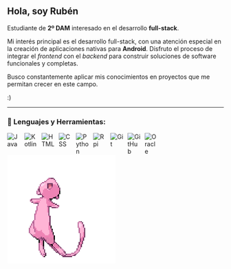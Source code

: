 ## Hola, soy Rubén

Estudiante de **2º DAM** interesado en el desarrollo **full-stack**.

Mi interés principal es el desarrollo full-stack, con una atención especial en la creación de aplicaciones nativas para **Android**. Disfruto el proceso de integrar el *frontend* con el *backend* para construir soluciones de software funcionales y completas.

Busco constantemente aplicar mis conocimientos en proyectos que me permitan crecer en este campo.

:)

---

### 🧰 Lenguajes y Herramientas:

<img align="left" alt="Java" width="30" style="padding-right:10px;" src="https://cdn.jsdelivr.net/gh/devicons/devicon@latest/icons/java/java-original-wordmark.svg" />
<img align="left" alt="Kotlin" width="30" style="padding-right:10px;" src="https://cdn.jsdelivr.net/gh/devicons/devicon@latest/icons/kotlin/kotlin-original.svg" />

<img align="left" alt="HTML" width="30" style="padding-right:10px;" src="https://cdn.jsdelivr.net/gh/devicons/devicon@latest/icons/html5/html5-original.svg" />
<img align="left" alt="CSS" width="30" style="padding-right:10px;" src="https://cdn.jsdelivr.net/gh/devicons/devicon@latest/icons/css3/css3-original.svg" />

<img align="left" alt="Python" width="30" style="padding-right:10px;" src="https://cdn.jsdelivr.net/gh/devicons/devicon@latest/icons/python/python-original.svg" />

<img align="left" alt="Rpi" width="30" style="padding-right:10px;" src="https://cdn.jsdelivr.net/gh/devicons/devicon@latest/icons/raspberrypi/raspberrypi-original.svg" />
<img align="left" alt="Git" width="30" style="padding-right:10px;" src="https://cdn.jsdelivr.net/gh/devicons/devicon@latest/icons/git/git-original.svg" />
<img align="left" alt="GitHub" width="30" style="padding-right:10px;" src="https://cdn.jsdelivr.net/gh/devicons/devicon@latest/icons/github/github-original.svg" />

<img align="left" alt="Oracle" width="30" style="padding-right:10px;" src="https://cdn.jsdelivr.net/gh/devicons/devicon@latest/icons/oracle/oracle-original.svg" />

<img src="./assets/gifMew.gif" alt="Saludo animado" width="50%" />

<!--
**Ruben-am/Ruben-am** is a ✨ _special_ ✨ repository because its `README.md` (this file) appears on your GitHub profile.

Here are some ideas to get you started:

- 🔭 I’m currently working on ...
- 🌱 I’m currently learning ...
- 👯 I’m looking to collaborate on ...
- 🤔 I’m looking for help with ...
- 💬 Ask me about ...
- 📫 How to reach me: ...
- 😄 Pronouns: ...
- ⚡ Fun fact: ...
-->
